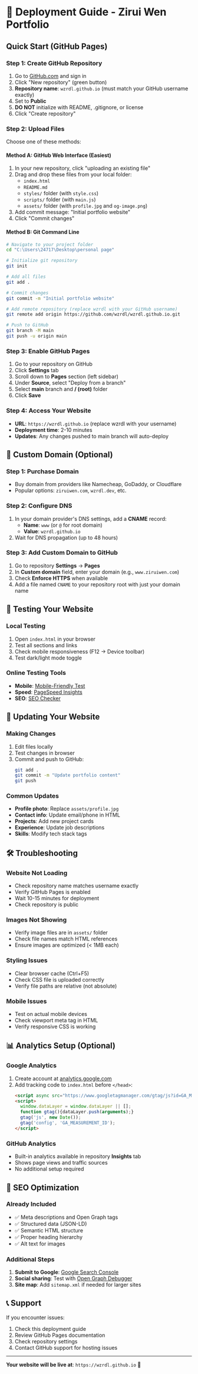 # 🚀 Deployment Guide - Zirui Wen Portfolio

## Quick Start (GitHub Pages)

### Step 1: Create GitHub Repository
1. Go to [GitHub.com](https://github.com) and sign in
2. Click "New repository" (green button)
3. **Repository name**: `wzrdl.github.io` (must match your GitHub username exactly)
4. Set to **Public**
5. **DO NOT** initialize with README, .gitignore, or license
6. Click "Create repository"

### Step 2: Upload Files
Choose one of these methods:

#### Method A: GitHub Web Interface (Easiest)
1. In your new repository, click "uploading an existing file"
2. Drag and drop these files from your local folder:
   - `index.html`
   - `README.md`
   - `styles/` folder (with `style.css`)
   - `scripts/` folder (with `main.js`)
   - `assets/` folder (with `profile.jpg` and `og-image.png`)
3. Add commit message: "Initial portfolio website"
4. Click "Commit changes"

#### Method B: Git Command Line
```bash
# Navigate to your project folder
cd "C:\Users\24717\Desktop\personal page"

# Initialize git repository
git init

# Add all files
git add .

# Commit changes
git commit -m "Initial portfolio website"

# Add remote repository (replace wzrdl with your GitHub username)
git remote add origin https://github.com/wzrdl/wzrdl.github.io.git

# Push to GitHub
git branch -M main
git push -u origin main
```

### Step 3: Enable GitHub Pages
1. Go to your repository on GitHub
2. Click **Settings** tab
3. Scroll down to **Pages** section (left sidebar)
4. Under **Source**, select "Deploy from a branch"
5. Select **main** branch and **/ (root)** folder
6. Click **Save**

### Step 4: Access Your Website
- **URL**: `https://wzrdl.github.io` (replace wzrdl with your username)
- **Deployment time**: 2-10 minutes
- **Updates**: Any changes pushed to main branch will auto-deploy

## 🔧 Custom Domain (Optional)

### Step 1: Purchase Domain
- Buy domain from providers like Namecheap, GoDaddy, or Cloudflare
- Popular options: `ziruiwen.com`, `wzrdl.dev`, etc.

### Step 2: Configure DNS
1. In your domain provider's DNS settings, add a **CNAME** record:
   - **Name**: `www` (or `@` for root domain)
   - **Value**: `wzrdl.github.io`
2. Wait for DNS propagation (up to 48 hours)

### Step 3: Add Custom Domain to GitHub
1. Go to repository **Settings** → **Pages**
2. In **Custom domain** field, enter your domain (e.g., `www.ziruiwen.com`)
3. Check **Enforce HTTPS** when available
4. Add a file named `CNAME` to your repository root with just your domain name

## 📱 Testing Your Website

### Local Testing
1. Open `index.html` in your browser
2. Test all sections and links
3. Check mobile responsiveness (F12 → Device toolbar)
4. Test dark/light mode toggle

### Online Testing Tools
- **Mobile**: [Mobile-Friendly Test](https://search.google.com/test/mobile-friendly)
- **Speed**: [PageSpeed Insights](https://pagespeed.web.dev/)
- **SEO**: [SEO Checker](https://www.seoptimer.com/)

## 🔄 Updating Your Website

### Making Changes
1. Edit files locally
2. Test changes in browser
3. Commit and push to GitHub:
   ```bash
   git add .
   git commit -m "Update portfolio content"
   git push
   ```

### Common Updates
- **Profile photo**: Replace `assets/profile.jpg`
- **Contact info**: Update email/phone in HTML
- **Projects**: Add new project cards
- **Experience**: Update job descriptions
- **Skills**: Modify tech stack tags

## 🛠️ Troubleshooting

### Website Not Loading
- Check repository name matches username exactly
- Verify GitHub Pages is enabled
- Wait 10-15 minutes for deployment
- Check repository is public

### Images Not Showing
- Verify image files are in `assets/` folder
- Check file names match HTML references
- Ensure images are optimized (< 1MB each)

### Styling Issues
- Clear browser cache (Ctrl+F5)
- Check CSS file is uploaded correctly
- Verify file paths are relative (not absolute)

### Mobile Issues
- Test on actual mobile devices
- Check viewport meta tag in HTML
- Verify responsive CSS is working

## 📊 Analytics Setup (Optional)

### Google Analytics
1. Create account at [analytics.google.com](https://analytics.google.com)
2. Add tracking code to `index.html` before `</head>`:
   ```html
   <script async src="https://www.googletagmanager.com/gtag/js?id=GA_MEASUREMENT_ID"></script>
   <script>
     window.dataLayer = window.dataLayer || [];
     function gtag(){dataLayer.push(arguments);}
     gtag('js', new Date());
     gtag('config', 'GA_MEASUREMENT_ID');
   </script>
   ```

### GitHub Analytics
- Built-in analytics available in repository **Insights** tab
- Shows page views and traffic sources
- No additional setup required

## 🎯 SEO Optimization

### Already Included
- ✅ Meta descriptions and Open Graph tags
- ✅ Structured data (JSON-LD)
- ✅ Semantic HTML structure
- ✅ Proper heading hierarchy
- ✅ Alt text for images

### Additional Steps
1. **Submit to Google**: [Google Search Console](https://search.google.com/search-console)
2. **Social sharing**: Test with [Open Graph Debugger](https://developers.facebook.com/tools/debug/)
3. **Site map**: Add `sitemap.xml` if needed for larger sites

## 📞 Support

If you encounter issues:
1. Check this deployment guide
2. Review GitHub Pages documentation
3. Check repository settings
4. Contact GitHub support for hosting issues

---

**Your website will be live at**: `https://wzrdl.github.io` 🎉
